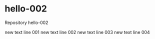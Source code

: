 # hello-002
  Repository hello-002
  
new text line 001
new text line 002
new text line 003
new text line 004
